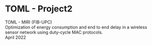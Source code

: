 # TOML - Project2
TOML - MIRI (FIB-UPC) \
Optimization of energy consumption and end to end delay in a wireless sensor network using duty-cycle MAC protocols. \
April 2022
